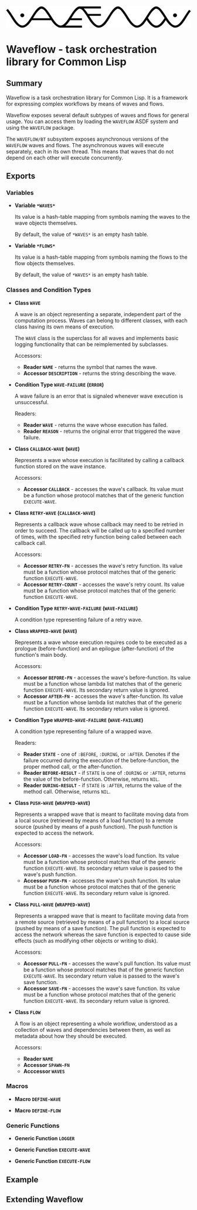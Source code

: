 <p align="center">
  <img src="doc/logo.png">
</p>

# Waveflow - task orchestration library for Common Lisp

## Summary

Waveflow is a task orchestration library for Common Lisp. It is a framework
for expressing complex workflows by means of waves and flows.

Waveflow exposes several default subtypes of waves and flows for general usage.
You can access them by loading the `WAVEFLOW` ASDF system and using the
`WAVEFLOW` package.

The `WAVEFLOW/BT` subsystem exposes asynchronous versions of the `WAVEFLOW`
waves and flows. The asynchronous waves will execute separately, each in its own
thread. This means that waves that do not depend on each other will execute
concurrently.

## Exports

### Variables

  * **Variable `*WAVES*`**

    Its value is a hash-table mapping from symbols naming the waves to the wave
    objects themselves.

    By default, the value of `*WAVES*` is an empty hash table.

  * **Variable `*FLOWS*`**

    Its value is a hash-table mapping from symbols naming the flows to the flow
    objects themselves.

    By default, the value of `*WAVES*` is an empty hash table.

### Classes and Condition Types

  * **Class `WAVE`**

    A wave is an object representing a separate, independent part of the
    computation process. Waves can belong to different classes, with each class
    having its own means of execution.

    The `WAVE` class is the superclass for all waves and implements basic
    logging functionality that can be reimplemented by subclasses.

    Accessors:
    * **Reader `NAME`** - returns the symbol that names the wave.
    * **Accessor `DESCRIPTION`** - returns the string describing the wave.

  * **Condition Type `WAVE-FAILURE` (`ERROR`)**

    A wave failure is an error that is signaled whenever wave execution is
    unsuccessful.

    Readers:
    * **Reader `WAVE`** - returns the wave whose execution has failed.
    * **Reader `REASON`** - returns the original error that triggered the wave
      failure.

  * **Class `CALLBACK-WAVE` (`WAVE`)**

    Represents a wave whose execution is facilitated by calling a callback
    function stored on the wave instance.

    Accessors:
    * **Accessor `CALLBACK`** - accesses the wave's callback. Its value must be
      a function whose protocol matches that of the generic function
      `EXECUTE-WAVE`.

  * **Class `RETRY-WAVE` (`CALLBACK-WAVE`)**

    Represents a callback wave whose callback may need to be retried in order to
    succeed. The callback will be called up to a specified number of times, with
    the specified retry function being called between each callback call.

    Accessors:
    * **Accessor `RETRY-FN`** - accesses the wave's retry function. Its value
      must be a function whose protocol matches that of the generic function
      `EXECUTE-WAVE`.
    * **Accessor `RETRY-COUNT`** - accesses the wave's retry count. Its value
      must be a function whose protocol matches that of the generic function
      `EXECUTE-WAVE`.

  * **Condition Type `RETRY-WAVE-FAILURE` (`WAVE-FAILURE`)**

    A condition type representing failure of a retry wave.

  * **Class `WRAPPED-WAVE` (`WAVE`)**

    Represents a wave whose execution requires code to be executed as a prologue
    (before-function) and an epilogue (after-function) of the function's main
    body.

    Accessors:
    * **Accessor `BEFORE-FN`** - accesses the wave's before-function. Its value
      must be a function whose lambda list matches that of the generic function
      `EXECUTE-WAVE`. Its secondary return value is ignored.
    * **Accessor `AFTER-FN`** - accesses the wave's after-function. Its value
      must be a function whose lambda list matches that of the generic function
      `EXECUTE-WAVE`. Its secondary return value is ignored.

  * **Condition Type `WRAPPED-WAVE-FAILURE` (`WAVE-FAILURE`)**

    A condition type representing failure of a wrapped wave.

    Readers:
    * **Reader `STATE`** - one of `:BEFORE`, `:DURING`, or `:AFTER`. Denotes
      if the failure occurred during the execution of the before-function,
      the proper method call, or the after-function.
    * **Reader `BEFORE-RESULT`** - if `STATE` is one of `:DURING` or `:AFTER`,
      returns the value of the before-function. Otherwise, returns `NIL`.
    * **Reader `DURING-RESULT`** - if `STATE` is `:AFTER`, returns the value of
    the method call. Otherwise, returns `NIL`.

  * **Class `PUSH-WAVE` (`WRAPPED-WAVE`)**

    Represents a wrapped wave that is meant to facilitate moving data from a
    local source (retrieved by means of a load function) to a remote source
    (pushed by means of a push function). The push function is expected to
    access the network.

    Accessors:
    * **Accessor `LOAD-FN`** - accesses the wave's load function. Its value
      must be a function whose protocol matches that of the generic function
      `EXECUTE-WAVE`. Its secondary return value is passed to the wave's push
      function.
    * **Accessor `PUSH-FN`** - accesses the wave's push function. Its value
      must be a function whose protocol matches that of the generic function
      `EXECUTE-WAVE`. Its secondary return value is ignored.

  * **Class `PULL-WAVE` (`WRAPPED-WAVE`)**

    Represents a wrapped wave that is meant to facilitate moving data from a
    remote source (retrieved by means of a pull function) to a local source
    (pushed by means of a save function). The pull function is expected to
    access the network whereas the save function is expected to cause side
    effects (such as modifying other objects or writing to disk).

    Accessors:
    * **Accessor `PULL-FN`** - accesses the wave's pull function. Its value
      must be a function whose protocol matches that of the generic function
      `EXECUTE-WAVE`. Its secondary return value is passed to the wave's save
      function.
    * **Accessor `SAVE-FN`** - accesses the wave's save function. Its value
      must be a function whose protocol matches that of the generic function
      `EXECUTE-WAVE`. Its secondary return value is ignored.

  * **Class `FLOW`**

    A flow is an object representing a whole workflow, understood as a
    collection of waves and dependencies between them, as well as metadata about
    how they should be executed.

    Accessors:
    * **Reader `NAME`**
    * **Accessor `SPAWN-FN`**
    * **Acccessor `WAVES`**

### Macros

  * **Macro `DEFINE-WAVE`**

  * **Macro `DEFINE-FLOW`**

### Generic Functions

  * **Generic Function `LOGGER`**

  * **Generic Function `EXECUTE-WAVE`**

  * **Generic Function `EXECUTE-FLOW`**

## Example

## Extending Waveflow
